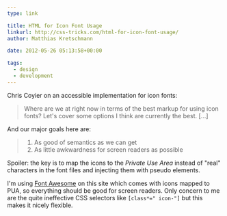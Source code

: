 ```yaml
---
type: link

title: HTML for Icon Font Usage
linkurl: http://css-tricks.com/html-for-icon-font-usage/
author: Matthias Kretschmann

date: 2012-05-26 05:13:58+00:00

tags:
  - design
  - development
---
```


Chris Coyier on an accessible implementation for icon fonts:

> Where are we at right now in terms of the best markup for using icon fonts? Let's cover some options I think are currently the best. [...]

And our major goals here are:

> 1. As good of semantics as we can get
> 2. As little awkwardness for screen readers as possible

Spoiler: the key is to map the icons to the _Private Use Area_ instead of "real" characters in the font files and injecting them with pseudo elements.

I'm using [Font Awesome](http://fortawesome.github.com/Font-Awesome/) on this site which comes with icons mapped to PUA, so everything should be good for screen readers. Only concern to me are the quite ineffective CSS selectors like `[class*=" icon-"]` but this makes it nicely flexible.
